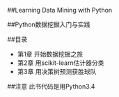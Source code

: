 ##Learning Data Mining with Python












##Python数据挖掘入门与实践




##目录
- 第1章  开始数据挖掘之旅
- 第2章  用scikit-learn估计器分类
- 第3章  用决策树预测获胜球队



##注意
此书代码是用Python3.4